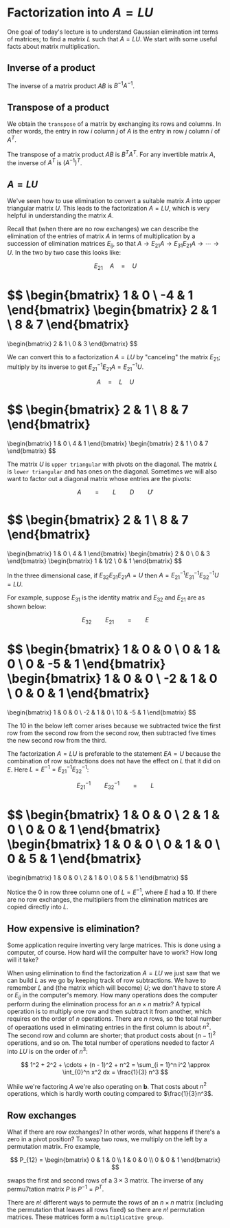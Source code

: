 # Factorization into $A=LU$

One goal of today's lecture is to understand Gaussian elimination int terms of matrices; to find a matrix $L$ such that $A = LU$. We start with some useful facts about matrix multiplication.

## Inverse of a product

The inverse of a matrix product $AB$ is $B^{-1}A^{-1}$.

## Transpose of a product

We obtain the `transpose` of a matrix by exchanging its rows and columns. In other words, the entry in row $i$ column $j$ of $A$ is the entry in row $j$ column $i$ of $A^T$.

The transpose of a matrix product $AB$ is $B^TA^T$. For any invertible matrix $A$, the inverse of $A^T$ is $(A^{-1})^T$.

## $A = LU$

We've seen how to use elimination to convert a suitable matrix $A$ into upper triangular matrix $U$. This leads to the factorization $A = LU$, which is very helpful in understanding the matrix $A$.

Recall that (when there are no row exchanges) we can describe the elimination of the entries of matrix $A$ in terms of multiplication by a succession of elimination matrices $E_{ij}$, so that $A \to E_{21}A \to E_{31}E_{21}A \to \cdots \to U$. In the two by two case this looks like:

$$
E_{21} \quad A \quad = \quad U
$$

$$
\begin{bmatrix}
1 & 0 \\ -4 & 1
\end{bmatrix}
\begin{bmatrix}
2 & 1 \\ 8 & 7
\end{bmatrix}
=
\begin{bmatrix}
2 & 1 \\ 0 & 3
\end{bmatrix}
$$

We can convert this to a factorization $A = LU$ by "canceling" the matrix $E_{21}$; multiply by its inverse to get $E_{21}^{-1}E_{21}A = E_{21}^{-1}U$.

$$
A \quad = \quad L \quad U
$$

$$
\begin{bmatrix}
2 & 1 \\ 8 & 7
\end{bmatrix}
=
\begin{bmatrix}
1 & 0 \\ 4 & 1
\end{bmatrix}
\begin{bmatrix}
2 & 1 \\ 0 & 7
\end{bmatrix}
$$

The matrix $U$ is `upper triangular` with pivots on the diagonal. The matrix $L$ is `lower triangular` and has ones on the diagonal. Sometimes we will also want to factor out a diagonal matrix whose entries are the pivots:

$$
A \qquad = \qquad L \qquad D \qquad U'
$$

$$
\begin{bmatrix}
2 & 1 \\ 8 & 7
\end{bmatrix}
=
\begin{bmatrix}
1 & 0 \\ 4 & 1
\end{bmatrix}
\begin{bmatrix}
2 & 0 \\ 0 & 3
\end{bmatrix}
\begin{bmatrix}
1 & 1/2 \\ 0 & 1
\end{bmatrix}
$$

In the three dimensional case, if $E_{32}E_{31}E_{21}A = U$ then $A = E_{21}^{-1}E_{31}^{-1}E_{32}^{-1}U = LU$.

For example, suppose $E_{31}$ is the identity matrix and $E_{32}$ and $E_{21}$ are as shown below:

$$
E_{32} \qquad E_{21} \qquad = \qquad E
$$

$$
\begin{bmatrix}
1 & 0 & 0 \\
0 & 1 & 0 \\
0 & -5 & 1
\end{bmatrix}
\begin{bmatrix}
1 & 0 & 0 \\
-2 & 1 & 0 \\
0 & 0 & 1
\end{bmatrix}
=
\begin{bmatrix}
1 & 0 & 0 \\
-2 & 1 & 0 \\
10 & -5 & 1
\end{bmatrix}
$$

The $10$ in the below left corner arises because we subtracted twice the first row from the second row from the second row, then subtracted five times the new second row from the third.

The factorization $A = LU$ is preferable to the statement $EA = U$ because the combination of row subtractions does not have the effect on $L$ that it did on $E$. Here $L = E^{-1} = E_{21}^{-1}E_{32}^{-1}$:

$$
E_{21}^{-1} \qquad E_{32}^{-1} \qquad = \qquad L
$$

$$
\begin{bmatrix}
1 & 0 & 0 \\
2 & 1 & 0 \\
0 & 0 & 1
\end{bmatrix}
\begin{bmatrix}
1 & 0 & 0 \\
0 & 1 & 0 \\
0 & 5 & 1
\end{bmatrix}
=
\begin{bmatrix}
1 & 0 & 0 \\
2 & 1 & 0 \\
0 & 5 & 1
\end{bmatrix}
$$

Notice the $0$ in row three column one of $L = E^{-1}$, where $E$ had a $10$. If there are no row exchanges, the multipliers from the elimination matrices are copied directly into $L$.

## How expensive is elimination?

Some application require inverting very large matrices. This is done using a computer, of course. How hard will the compulter have to work? How long will it take?

When using elimination to find the factorization $A = LU$ we just saw that we can build $L$ as we go by keeping track of row subtractions. We have to remember $L$ and (the matrix which will become) $U$; we don't have to store $A$ or $E_{ij}$ in the computer's memory.
How many operations does the computer perform during the elimination process for an $n \times n$ matrix? A typical operation is to multiply one row and then subtract it from another, which requires on the order of $n$ operations. There are $n$ rows, so the total number of operaations used in eliminating entries in the first column is about $n^2$. The second row and column are shorter; that product costs about $(n - 1)^2$ operations, and so on. The total number of operations needed to factor $A$ into $LU$ is on the order of $n^3$:

$$
1^2 + 2^2 + \cdots + (n - 1)^2 + n^2 = \sum_{i = 1}^n i^2 \approx \int_{0}^n x^2 dx = \frac{1}{3} n^3
$$

While we're factoring $A$ we're also operating on $\mathbf{b}$. That costs about $n^2$ operations, which is hardly worth couting compared to $\frac{1}{3}n^3$.

## Row exchanges

What if there are row exchanges? In other words, what happens if there's a zero in a pivot position?
To swap two rows, we multiply on the left by a permutation matrix. Fro example,

$$
P_{12} =
\begin{bmatrix}
0 & 1 & 0 \\
1 & 0 & 0 \\
0 & 0 & 1
\end{bmatrix}
$$

swaps the first and second rows of a $3 \times 3$ matrix. The inverse of any permu7tation matrix $P$ is $P^{-1} = P^T$.

There are $n!$ different ways to permute the rows of an $n \times n$ matrix (including the permutation that leaves all rows fixed) so there are $n!$ permutation matrices. These matrices form a `multiplicative group`.

